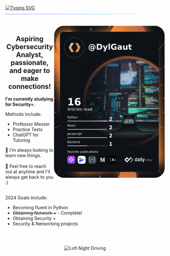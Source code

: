 <a href="https://git.io/typing-svg"><img src="https://readme-typing-svg.demolab.com?font=Roboto&size=37&duration=2800&pause=2000&center=true&vCenter=true&width=940&lines=Hi%2C+I'm+Dylan.+Welcome+to+my+Profile+%3A)" alt="Typing SVG" /></a>
<img  src="assets/border.gif">

<br>

<img align='right' src="assets/DylGaut.png" width="350" alt="DylGaut's Dev Card" />

<h2 align="center"> Aspiring Cybersecurity Analyst, passionate, and eager to make connections! </h2>
  
  **I'm currently studying for Security+.** <br>

Methods include:
  - Professor Messer
  - Practice Tests
  - ChatGPT for Tutoring <br>

🌱 I'm always looking to learn new things. <br><br>
💬 Feel free to reach out at anytime and I'll always get back to you :) <br> <br>

2024 Goals Include: <br>
- Becoming fluent in Python
- ~~Obtaining Network +~~ - Complete!
- Obtaining Security +
- Security & Networking projects

<h2></h2><br>

<p align="center"> 
  <img src="assets/nightdriving.gif" alt="Lofi Night Driving" /> 
</p>



<!--
**DylGaut/DylGaut** is a ✨ _special_ ✨ repository because its `README.md` (this file) appears on your GitHub profile.

Here are some ideas to get you started:

- 🔭 I’m currently working on ...
- 🌱 I’m currently learning ...
- 👯 I’m looking to collaborate on ...
- 🤔 I’m looking for help with ...
- 💬 Ask me about ...
- 📫 How to reach me: ...
- 😄 Pronouns: ...
- ⚡ Fun fact: ...
-->

